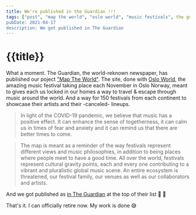 ```yaml
---
title: We're published in the Guardian !!!
tags: ["post", "map the world", "oslo world", "music festivals", the guardian"]
pubDate: 2021-04-17
description: We got published in The Guardian
---
```


# {{title}}

What a moment. The Guardian, the world-reknown newspaper, has published our poject ["Map The World"](https://maptheworld.no/).
The site, done with [Oslo World](https://www.osloworld.no), the amazing music festival taking place each November in Oslo Norway, meant to gives each us locked in our homes a way to travel & escape through music around the world. And a way for 150 festivals from each continent to showcase their artists and their -canceled- lineups.

> In light of the COVID-19 pandemic, we believe that music has a positive effect. It can enhance the sense of togetherness, it can calm us in times of fear and anxiety and it can remind us that there are better times to come.

> The map is meant as a reminder of the way festivals represent different views and music philosophies, in addition to being places where people meet to have a good time. All over the world, festivals represent cultural gravity points, each and every one contributing to a vibrant and pluralistic global music scene. An entire ecosystem is threatened, our festival family, our venues as well as our collaborators and artists.

And we got published as [in The Guardian](https://www.theguardian.com/travel/2020/apr/17/10-best-music-radio-station-around-world) at the top of their list 🤩 🥳

That's it. I can officially retire now. My work is done 😅
